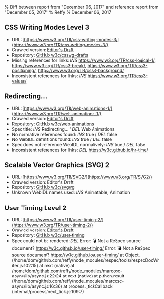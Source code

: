 % Diff between report from "December 06, 2017" and reference report from "December 05, 2017"
% Reffy
% December 06, 2017

## CSS Writing Modes Level 3

- URL: [https://www.w3.org/TR/css-writing-modes-3/](https://www.w3.org/TR/css-writing-modes-3/)
- Crawled version: [Editor's Draft](https://drafts.csswg.org/css-writing-modes-3/)
- Repository: [GitHub w3c/csswg-drafts](https://github.com/w3c/csswg-drafts)
- Missing references for links: *INS* https://www.w3.org/TR/css-logical-1/, https://www.w3.org/TR/css3-break/, https://www.w3.org/TR/css3-positioning/, https://www.w3.org/TR/css3-background/
- Inconsistent references for links: *INS* https://www.w3.org/TR/css3-values/


## Redirecting...

- URL: [https://www.w3.org/TR/web-animations-1/](https://www.w3.org/TR/web-animations-1/)
- Crawled version: [Editor's Draft](https://w3c.github.io/web-animations/)
- Repository: [GitHub w3c/web-animations](https://github.com/w3c/web-animations)
- Spec title: *INS* Redirecting... / *DEL* Web Animations
- No normative references found: *INS* true / *DEL* false
- No WebIDL definitions found: *INS* true / *DEL* false
- Spec does not reference WebIDL normatively: *INS* true / *DEL* false
- Inconsistent references for links: *DEL* https://w3c.github.io/hr-time/


## Scalable Vector Graphics (SVG) 2

- URL: [https://www.w3.org/TR/SVG2/](https://www.w3.org/TR/SVG2/)
- Crawled version: [Editor's Draft](https://svgwg.org/svg2-draft/)
- Repository: [GitHub w3c/svgwg](https://github.com/w3c/svgwg)
- Unknown WebIDL names used: *INS* Animatable, Animation


## User Timing Level 2

- URL: [https://www.w3.org/TR/user-timing-2/](https://www.w3.org/TR/user-timing-2/)
- Crawled version: [Editor's Draft](https://w3c.github.io/user-timing/)
- Repository: [GitHub w3c/user-timing](https://github.com/w3c/user-timing)
- Spec could not be rendered: *DEL* Error: 💣 Not a ReSpec source document? https://w3c.github.io/user-timing/ Error: 💣 Not a ReSpec source document? https://w3c.github.io/user-timing/
    at Object.<anonymous> (/home/dom/github.com/reffy/node_modules/respec/tools/respecDocWriter.js:102:15)
    at next (native)
    at /home/dom/github.com/reffy/node_modules/marcosc-async/lib/async.js:22:24
    at next (native)
    at p.then.result (/home/dom/github.com/reffy/node_modules/marcosc-async/lib/async.js:16:36)
    at process._tickCallback (internal/process/next_tick.js:109:7)


